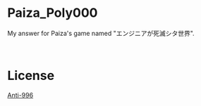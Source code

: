 # Paiza_Poly000

 My answer for Paiza's game named "エンジニアが死滅シタ世界".

<br>

# License

 [Anti-996](https://github.com/996icu/996.ICU)
